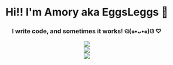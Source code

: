 <h1 align="center">Hi!! I'm Amory aka EggsLeggs  👋</h1>

<h3 align="center">I write code, and sometimes it works! ପ(๑•ᴗ•๑)ଓ ♡</h3>
<p align="center">
    <img src="https://skillicons.dev/icons?i=python,bash,c,cpp,cs,md,js,ts" /><br/>
    <img src="https://skillicons.dev/icons?i=nodejs,nextjs,express,react,redux,css,html,materialui" /><br/>
    <img src="https://skillicons.dev/icons?i=postgres,cloudflare,docker,git,idea,jest,ps,arduino" />
</p>

